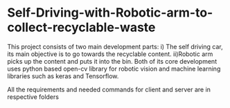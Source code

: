 # Self-Driving-with-Robotic-arm-to-collect-recyclable-waste

This project consists of two main development parts: 
i) The self driving car, its main objective is to go
towards the recyclable content.
 ii)Robotic arm picks up the content and puts it into the bin. Both of its
core development uses python based open-cv library for robotic vision and machine learning libraries such
as keras and Tensorflow.

All the requirements and needed commands for client and server are in respective folders

